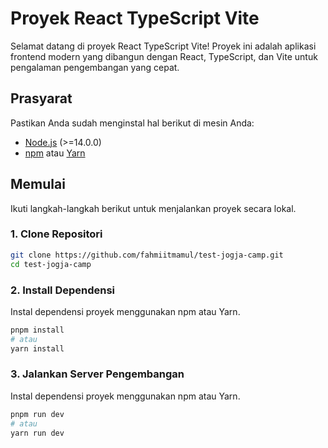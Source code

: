 # Proyek React TypeScript Vite

Selamat datang di proyek React TypeScript Vite! Proyek ini adalah aplikasi frontend modern yang dibangun dengan React, TypeScript, dan Vite untuk pengalaman pengembangan yang cepat.

## Prasyarat

Pastikan Anda sudah menginstal hal berikut di mesin Anda:

- [Node.js](https://nodejs.org/) (>=14.0.0)
- [npm](https://www.npmjs.com/) atau [Yarn](https://classic.yarnpkg.com/)

## Memulai

Ikuti langkah-langkah berikut untuk menjalankan proyek secara lokal.

### 1. Clone Repositori

```bash
git clone https://github.com/fahmiitmamul/test-jogja-camp.git
cd test-jogja-camp
```

### 2. Install Dependensi

Instal dependensi proyek menggunakan npm atau Yarn.

```bash
pnpm install
# atau
yarn install
```

### 3. Jalankan Server Pengembangan

Instal dependensi proyek menggunakan npm atau Yarn.

```bash
pnpm run dev
# atau
yarn run dev
```

